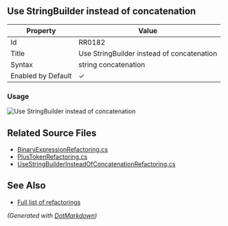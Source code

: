 ## Use StringBuilder instead of concatenation

| Property           | Value                                      |
| ------------------ | ------------------------------------------ |
| Id                 | RR0182                                     |
| Title              | Use StringBuilder instead of concatenation |
| Syntax             | string concatenation                       |
| Enabled by Default | &#x2713;                                   |

### Usage

![Use StringBuilder instead of concatenation](../../images/refactorings/UseStringBuilderInsteadOfConcatenation.png)

## Related Source Files

* [BinaryExpressionRefactoring.cs](../../src/Refactorings/CSharp/Refactorings/BinaryExpressionRefactoring.cs)
* [PlusTokenRefactoring.cs](../../src/Refactorings/CSharp/Refactorings/PlusTokenRefactoring.cs)
* [UseStringBuilderInsteadOfConcatenationRefactoring.cs](../../src/Refactorings/CSharp/Refactorings/UseStringBuilderInsteadOfConcatenationRefactoring.cs)

## See Also

* [Full list of refactorings](Refactorings.md)

*\(Generated with [DotMarkdown](http://github.com/JosefPihrt/DotMarkdown)\)*